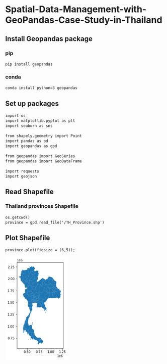 # Spatial-Data-Management-with-GeoPandas-Case-Study-in-Thailand

## Install Geopandas package

### pip
```
pip install geopandas
```

### conda
```
conda install python=3 geopandas
```

## Set up packages

```
import os
import matplotlib.pyplot as plt
import seaborn as sns

from shapely.geometry import Point
import pandas as pd
import geopandas as gpd

from geopandas import GeoSeries
from geopandas import GeoDataFrame

import requests
import geojson
```
## Read Shapefile
### Thailand provinces Shapefile

```
os.getcwd()
province = gpd.read_file('/TH_Province.shp')
```

## Plot Shapefile
```
province.plot(figsize = (6,5));
```

![](Thailand-Shapefile.PNG)<!-- -->
